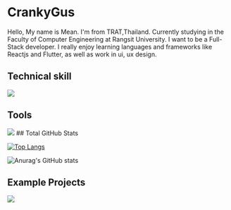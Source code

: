 # CrankyGus
Hello, My name is Mean. I'm from TRAT,Thailand. Currently studying in the Faculty of Computer Engineering at Rangsit University. I want to be a Full-Stack developer. I really enjoy learning languages and frameworks like Reactjs and Flutter, as well as work in ui, ux design.

## Technical skill
<img src="https://media.discordapp.net/attachments/965927386271055892/965929151993364481/unknown.png">

## Tools
<img src="https://media.discordapp.net/attachments/965927386271055892/966738029278535731/unknown.png">
## Total GitHub Stats

[![Top Langs](https://github-readme-stats.vercel.app/api/top-langs/?username=CrankyGus&layout=compact)](https://github.com/anuraghazra/github-readme-stats)

![Anurag's GitHub stats](https://github-readme-stats.vercel.app/api?username=CrankyGus&hide=contribs,prs)

## Example Projects

<img src="https://media.discordapp.net/attachments/965927386271055892/965931685583650816/ezgif-3-0ee1386f3a.gif">
